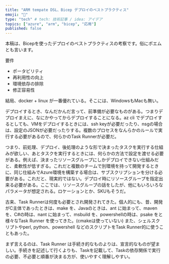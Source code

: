 ```yaml
---
title: "ARM tempate DSL、Bicep デプロイのベストプラクティス"
emoji: "💪"
type: "tech" # tech: 技術記事 / idea: アイデア
topics: ["azure", "arm", "bicep", "応用"]
published: false
---
```


本稿は、Bicepを使ったデプロイのベストプラクティスの考察です。俗にポエムとも言います。

要件

- ポータビリティ
- 再利用性の向上
- 環境依存の排除
- 修正容易性

結局、docker + linux が一番優れている。そこには、WindowsもMacも無い。

デプロイするとき、なんだかんだ言って、前準備が必要なものがある。つまりデプロイまえに、なにかやってからデプロイすることになる。az cli でデプロイするとしても、VMをデプロイするときには、ssh keyが必要だったり、nsgの場合は、設定のJSONが必要だったりする。複数のプロセスをなんらかのルールで実行する必要があるので、何らかのTask Runnerが必要だ。

つまり、前処理、デプロイ、後処理のような形で決まったタスクを実行する仕組みが欲しい、あとタスクを実行するときには、何らかの方法で設定を渡せる必要がある。例えば、決まったリソースグループにしかデプロイできない仕組みだと、柔軟性が低すぎる。これだと複数のチームで別環境を持って開発するときに、同じ仕組みでAzure環境を構築する場合は、サブスクリプションを分ける必要がある。これだと、現実的ではない。デプロイ時にリソースグループを指定出来る必要がある。ここでは、リソースグループの話をしたが、他にもいろいろなパラメータが想定される。ロケーションとか、SKUもそうだ。

古来、Task Runnerは何度も必要とされ開発されてきた。個人的にも、昔、開発がC主体であったときは、make を、Javaのときは、ant に始まって、maven を、C#の時は、nant に始まって、msbuild を、powershellの時は、psake をと様々なTask Runner を使ってきた。(cmakeは使っていない) また、シェルスクリプトやperl, python、powershell などのスクリプトをTask Runner的に使うこともあった。

まず言えるのは、Task Runner は手続き的なものよりは、宣言的なものが望ましい。手続きを記述して行くよりも、Taskを記載して、Taskの依存関係で実行の必要、不必要と順番が決まる方が、使いやすく理解しやすい。
